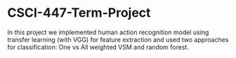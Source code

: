 # CSCI-447-Term-Project
In this project we implemented human action recognition model using transfer learning (with VGG) for feature extraction and used two approaches for classification: One vs All weighted VSM and random forest.
